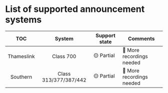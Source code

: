 # List of supported announcement systems

|    TOC     |        System         | Support state | Comments                  |
| :--------: | :-------------------: | ------------- | ------------------------- |
| Thameslink |       Class 700       | 🟡 Partial    | 🎤 More recordings needed |
|  Southern  | Class 313/377/387/442 | 🟡 Partial    | 🎤 More recordings needed |
